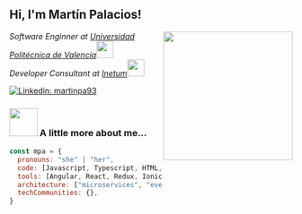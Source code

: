 <h2> Hi, I'm Martín Palacios! </h2>
<img align='right' src="https://media.giphy.com/media/ieyl9zmCjO4b4t6qoY/giphy.gif" width="230">
<p><em>Software Enginner at <a href="http://www.upv.es">Universidad Politécnica de Valencia</a><img src="https://media.giphy.com/media/fYSnHlufseco8Fh93Z/giphy.gif" width="30"></br>Developer Consultant at <a href="https://www.inetum.com">Inetum</a><img src="https://media.giphy.com/media/WUlplcMpOCEmTGBtBW/giphy.gif" width="30"> 
</em></p>

[![Linkedin: martinpa93](https://www.linkedin.com/in/martinpa93/)](https://www.linkedin.com/in/martinpa93/)

### <img src="https://media.giphy.com/media/VgCDAzcKvsR6OM0uWg/giphy.gif" width="50"> A little more about me...  

```javascript
const mpa = {
  pronouns: "she" | "her",
  code: [Javascript, Typescript, HTML, CSS, Java, PHP],
  tools: [Angular, React, Redux, Ionic, Node, Storybook, Styled-Components, Jest, Docker],
  architecture: ["microservices", "event-driven", "hexagonal layer"],
  techCommunities: {},
}
```
